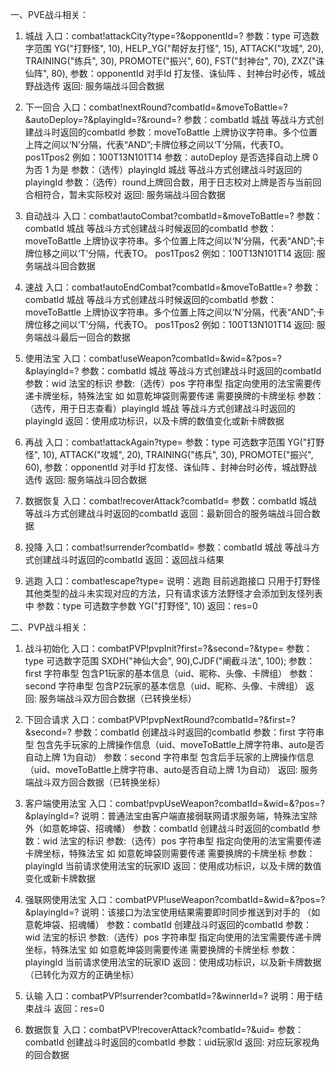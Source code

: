 
一、PVE战斗相关：

1. 城战
入口：combat!attackCity?type=?&opponentId=?
参数：type 可选数字范围
		YG("打野怪", 10),
		HELP_YG("帮好友打怪", 15),
		ATTACK("攻城", 20),
		TRAINING("练兵", 30),
		PROMOTE("振兴", 60),
		FST("封神台", 70),
		ZXZ("诛仙阵", 80),
参数：opponentId 对手Id 打友怪、诛仙阵 、封神台时必传，城战野战选传
返回: 服务端战斗回合数据

2. 下一回合
入口：combat!nextRound?combatId=&moveToBattle=?&autoDeploy=?&playingId=?&round=?
参数：combatId 城战 等战斗方式创建战斗时返回的combatId
参数：moveToBattle 上牌协议字符串。多个位置上阵之间以‘N’分隔，代表“AND”;卡牌位移之间以‘T’分隔，代表TO。  pos1Tpos2
	   例如：100T13N101T14
参数：autoDeploy 是否选择自动上牌 0为否 1 为是
参数：（选传）playingId 城战 等战斗方式创建战斗时返回的playingId
参数：（选传）round上牌回合数，用于日志校对上牌是否与当前回合相符合，暂未实际校对
返回: 服务端战斗回合数据

3. 自动战斗
入口：combat!autoCombat?combatId=&moveToBattle=?
参数：combatId 城战 等战斗方式创建战斗时候返回的combatId
参数：moveToBattle 上牌协议字符串。多个位置上阵之间以‘N’分隔，代表“AND”;卡牌位移之间以‘T’分隔，代表TO。  pos1Tpos2
	   例如：100T13N101T14
返回: 服务端战斗回合数据

4. 速战
入口：combat!autoEndCombat?combatId=&moveToBattle=?
参数：combatId 城战 等战斗方式创建战斗时候返回的combatId
参数：moveToBattle 上牌协议字符串。多个位置上阵之间以‘N’分隔，代表“AND”;卡牌位移之间以‘T’分隔，代表TO。  pos1Tpos2
	   例如：100T13N101T14
返回: 服务端战斗最后一回合的数据


5. 使用法宝
入口：combat!useWeapon?combatId=&wid=&?pos=?&playingId=?
参数：combatId 城战 等战斗方式创建战斗时返回的combatId
参数：wid 法宝的标识
参数:（选传）pos 字符串型 指定向使用的法宝需要传递卡牌坐标，特殊法宝 如 如意乾坤袋则需要传递 需要换牌的卡牌坐标
参数：（选传，用于日志查看）playingId 城战 等战斗方式创建战斗时返回的playingId
返回：使用成功标识，以及卡牌的数值变化或新卡牌数据
6. 再战
入口：combat!attackAgain?type=
参数：type 可选数字范围
		YG("打野怪", 10),
		ATTACK("攻城", 20),
		TRAINING("练兵", 30),
		PROMOTE("振兴", 60),
参数：opponentId 对手Id 打友怪、诛仙阵 、封神台时必传，城战野战选传
返回: 服务端战斗回合数据

7. 数据恢复
入口：combat!recoverAttack?combatId=
参数：combatId 城战 等战斗方式创建战斗时返回的combatId
返回：最新回合的服务端战斗回合数据

8. 投降
入口：combat!surrender?combatId=
参数：combatId 城战 等战斗方式创建战斗时返回的combatId
返回：返回战斗结果

9. 逃跑
入口：combat!escape?type=
说明：逃跑 目前逃跑接口 只用于打野怪 其他类型的战斗未实现对应的方法，只有请求该方法野怪才会添加到友怪列表中
参数：type 可选数字参数	YG("打野怪", 10)
返回：res=0



二、PVP战斗相关：
1. 战斗初始化
入口：combatPVP!pvpInit?first=?&second=?&type=
参数：type 可选数字范围 SXDH("神仙大会", 90),CJDF("阐截斗法", 100);
参数：first 字符串型 包含P1玩家的基本信息（uid、昵称、头像、卡牌组）
参数：second 字符串型 包含P2玩家的基本信息（uid、昵称、头像、卡牌组）
返回: 服务端战斗双方回合数据（已转换坐标）

2. 下回合请求
入口：combatPVP!pvpNextRound?combatId=?&first=?&second=?
参数：combatId 创建战斗时返回的combatId
参数：first 字符串型 包含先手玩家的上牌操作信息（uid、moveToBattle上牌字符串、auto是否自动上牌 1为自动）
参数：second 字符串型 包含后手玩家的上牌操作信息（uid、moveToBattle上牌字符串、auto是否自动上牌 1为自动）
返回: 服务端战斗双方回合数据（已转换坐标）

3. 客户端使用法宝
入口：combat!pvpUseWeapon?combatId=&wid=&?pos=?&playingId=?
说明：普通法宝由客户端直接弱联网请求服务端，特殊法宝除外（如意乾坤袋、招魂幡）
参数：combatId 创建战斗时返回的combatId
参数：wid 法宝的标识
参数:（选传）pos 字符串型 指定向使用的法宝需要传递卡牌坐标，特殊法宝 如 如意乾坤袋则需要传递 需要换牌的卡牌坐标
参数：playingId 当前请求使用法宝的玩家ID
返回：使用成功标识，以及卡牌的数值变化或新卡牌数据

4. 强联网使用法宝
入口：combatPVP!useWeapon?combatId=&wid=&?pos=?&playingId=?
说明：该接口为法宝使用结果需要即时同步推送到对手的  （如意乾坤袋、招魂幡）
参数：combatId 创建战斗时返回的combatId
参数：wid 法宝的标识
参数:（选传）pos 字符串型 指定向使用的法宝需要传递卡牌坐标，特殊法宝 如 如意乾坤袋则需要传递 需要换牌的卡牌坐标
参数：playingId 当前请求使用法宝的玩家ID
返回：使用成功标识，以及新卡牌数据（已转化为双方的正确坐标）

5. 认输
入口：combatPVP!surrender?combatId=?&winnerId=?
说明：用于结束战斗
返回：res=0

6. 数据恢复
入口：combatPVP!recoverAttack?combatId=?&uid=
参数：combatId 创建战斗时返回的combatId
参数：uid玩家Id
返回: 对应玩家视角的回合数据